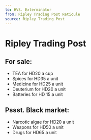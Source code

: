 ```yaml
---
to: HVS. Exterminator
from: Ripley Trading Post Reticule
source: Ripley Trading Post
---
```


# Ripley Trading Post

## For sale:

- TEA for HD20 a cup
- Spices for HD35 a unit
- Medicine for HD25 a unit
- Deuterium for HD20 a unit
- Batteries for HD 15 a unit

## Pssst. Black market:

- Narcotic algae for HD20 a unit
- Weapons for HD50 a unit
- Drugs for HD65 a unit
